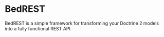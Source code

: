 BedREST
=======

BedREST is a simple framework for transforming your Doctrine 2 models into a
fully functional REST API.